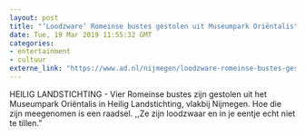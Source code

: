 ```yaml
---
layout: post
title: "‘Loodzware’ Romeinse bustes gestolen uit Museumpark Oriëntalis"
date: Tue, 19 Mar 2019 11:55:32 GMT
categories: 
- entertainment 
- cultuur 
externe_link: "https://www.ad.nl/nijmegen/loodzware-romeinse-bustes-gestolen-uit-museumpark-orientalis~a9fb85ec8/"
---
```


HEILIG LANDSTICHTING - Vier Romeinse bustes zijn gestolen uit het Museumpark Oriëntalis in Heilig Landstichting, vlakbij Nijmegen. Hoe die zijn meegenomen is een raadsel. ,,Ze zijn loodzwaar en in je eentje echt niet te tillen.”
